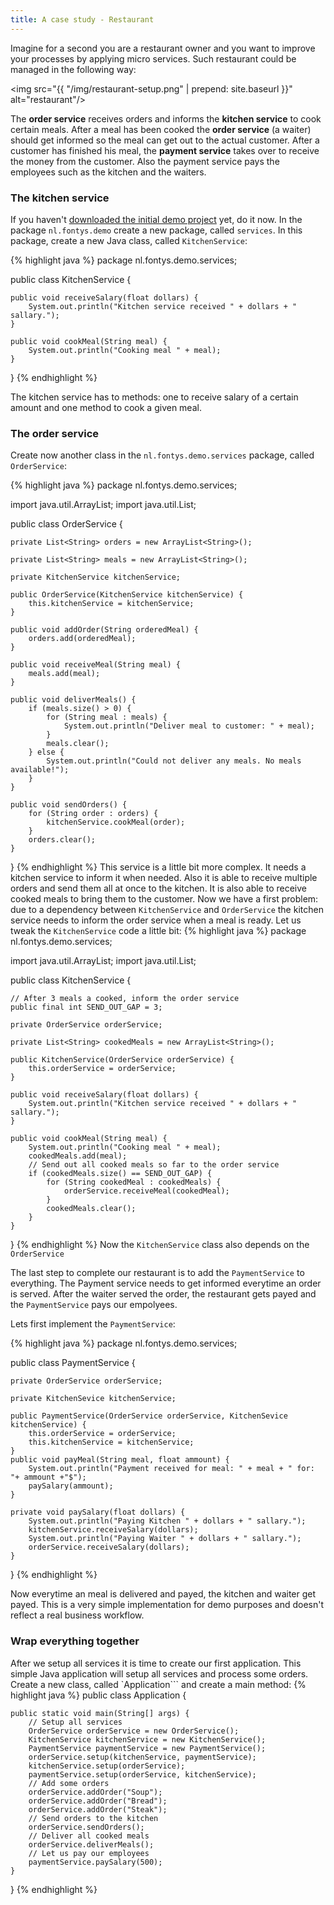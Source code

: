```yaml
---
title: A case study - Restaurant
---
```

Imagine for a second you are a restaurant owner and you want to improve your processes by applying micro services. Such restaurant could be managed in the following way:

<img src="{{ "/img/restaurant-setup.png" | prepend: site.baseurl }}" alt="restaurant"/>

The **order service** receives orders and informs the **kitchen service** to cook certain meals. After a meal has been cooked the **order service** (a waiter) should get informed so the meal can get out to the actual customer. After a customer has finished his meal, the **payment service** takes over to receive the money from the customer. Also the payment service pays the employees such as the kitchen and the waiters.

### The kitchen service

If you haven't [downloaded the initial demo project](https://github.com/sebivenlo/microservices-eventbus/archive/5aeaa8b0b936b6778d9b337cf7e577504354d417.zip) yet, do it now. In the package ```nl.fontys.demo``` create a new package, called ```services```. In this package, create a new Java class, called ```KitchenService```:

{% highlight java %}
package nl.fontys.demo.services;

public class KitchenService {

    public void receiveSalary(float dollars) {
        System.out.println("Kitchen service received " + dollars + " sallary.");
    }

    public void cookMeal(String meal) {
        System.out.println("Cooking meal " + meal);
    }
}
{% endhighlight %}

The kitchen service has to methods: one to receive salary of a certain amount and one method to cook a given meal.

### The order service

Create now another class in the ```nl.fontys.demo.services``` package, called ```OrderService```:

{% highlight java %}
package nl.fontys.demo.services;

import java.util.ArrayList;
import java.util.List;

public class OrderService {

    private List<String> orders = new ArrayList<String>();

    private List<String> meals = new ArrayList<String>();

    private KitchenService kitchenService;

    public OrderService(KitchenService kitchenService) {
        this.kitchenService = kitchenService;
    }

    public void addOrder(String orderedMeal) {
        orders.add(orderedMeal);
    }

    public void receiveMeal(String meal) {
        meals.add(meal);
    }

    public void deliverMeals() {
        if (meals.size() > 0) {
            for (String meal : meals) {
                System.out.println("Deliver meal to customer: " + meal);
            }
            meals.clear();
        } else {
            System.out.println("Could not deliver any meals. No meals available!");
        }
    }

    public void sendOrders() {
        for (String order : orders) {
            kitchenService.cookMeal(order);
        }
        orders.clear();
    }
}
{% endhighlight %}
This service is a little bit more complex. It needs a kitchen service to inform it when needed. Also it is able to receive multiple orders and send them all at once to the kitchen. It is also able to receive cooked meals to bring them to the customer. Now we have a first problem: due to a dependency between ```KitchenService``` and ```OrderService``` the kitchen service needs to inform the order service when a meal is ready. Let us tweak the ```KitchenService``` code a little bit:
{% highlight java %}
package nl.fontys.demo.services;

import java.util.ArrayList;
import java.util.List;

public class KitchenService {

    // After 3 meals a cooked, inform the order service
    public final int SEND_OUT_GAP = 3;

    private OrderService orderService;

    private List<String> cookedMeals = new ArrayList<String>();

    public KitchenService(OrderService orderService) {
        this.orderService = orderService;
    }

    public void receiveSalary(float dollars) {
        System.out.println("Kitchen service received " + dollars + " sallary.");
    }

    public void cookMeal(String meal) {
        System.out.println("Cooking meal " + meal);
        cookedMeals.add(meal);
        // Send out all cooked meals so far to the order service
        if (cookedMeals.size() == SEND_OUT_GAP) {
            for (String cookedMeal : cookedMeals) {
                orderService.receiveMeal(cookedMeal);
            }
            cookedMeals.clear();
        }
    }
}
{% endhighlight %}
Now the ```KitchenService``` class also depends on the ```OrderService```

The last step to complete our restaurant is to add the ```PaymentService``` to everything. The Payment service needs to get informed everytime an order is served. After the waiter served the order, the restaurant gets payed and the ```PaymentService``` pays our empolyees.

Lets first implement the ```PaymentService```:

{% highlight java %}
package nl.fontys.demo.services;

public class PaymentService {

    private OrderService orderService;

    private KitchenSevice kitchenService;

    public PaymentService(OrderService orderService, KitchenSevice kitchenService) {
        this.orderService = orderService;
        this.kitchenService = kitchenService;
    }
    public void payMeal(String meal, float ammount) {
        System.out.println("Payment received for meal: " + meal + " for: "+ ammount +"$");
        paySalary(ammount);
    }

    private void paySalary(float dollars) {
        System.out.println("Paying Kitchen " + dollars + " sallary.");
        kitchenService.receiveSalary(dollars);
        System.out.println("Paying Waiter " + dollars + " sallary.");
        orderService.receiveSalary(dollars);
    }
}
{% endhighlight %}

Now everytime an meal is delivered and payed, the kitchen and waiter get payed. This is a very simple implementation for demo purposes and doesn't reflect a real business workflow.

### Wrap everything together

After we setup all services it is time to create our first application. This simple Java application will setup all services and process some orders. Create a new class, called `Application``` and create a main method:
{% highlight java %}
public class Application {

    public static void main(String[] args) {        
        // Setup all services
        OrderService orderService = new OrderService();
        KitchenService kitchenService = new KitchenService();
        PaymentService paymentService = new PaymentService();
        orderService.setup(kitchenService, paymentService);
        kitchenService.setup(orderService);
        paymentService.setup(orderService, kitchenService);
        // Add some orders
        orderService.addOrder("Soup");
        orderService.addOrder("Bread");
        orderService.addOrder("Steak");
        // Send orders to the kitchen
        orderService.sendOrders();
        // Deliver all cooked meals
        orderService.deliverMeals();
        // Let us pay our employees
        paymentService.paySalary(500);
    }
}
{% endhighlight %}

